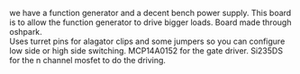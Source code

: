 we have a function generator and a decent bench power supply.
This board is to allow the function generator to drive bigger loads.
Board made through oshpark.  
Uses turret pins for alagator clips and some jumpers so you can configure
low side or high side switching.
MCP14A0152 for the gate driver.
Si235DS for the n channel mosfet to do the driving.
